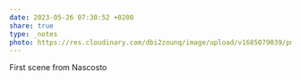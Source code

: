 ```yaml
---
date: 2023-05-26 07:30:52 +0200
share: true
type: _notes
photo: https://res.cloudinary.com/dbi2zounq/image/upload/v1685079039/pm2azukd9al51zvcgob1.jpg
---
```

First scene from Nascosto
